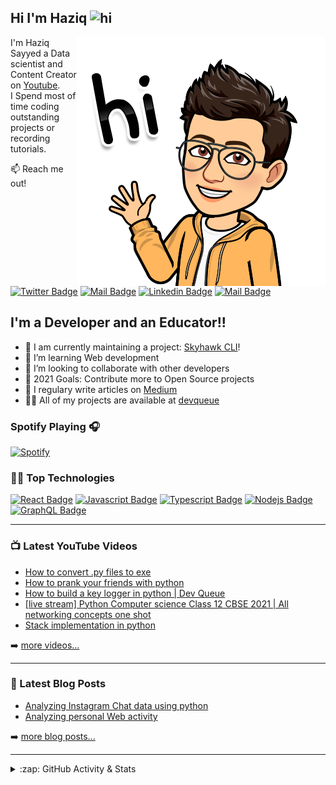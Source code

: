 ## Hi I'm Haziq <img src="https://user-images.githubusercontent.com/1303154/88677602-1635ba80-d120-11ea-84d8-d263ba5fc3c0.gif" width="28px" alt="hi">

<img align="right" alt="GIF" src="https://github.com/devqueue/devqueue/blob/master/media/hi.png?raw=true"/>

I'm Haziq Sayyed a Data scientist and Content Creator on [Youtube][youtube].<br> I Spend most of time coding outstanding projects or recording tutorials.

:mailbox: Reach me out!

[![Twitter Badge](https://img.shields.io/badge/-@dev_queue-1ca0f1?style=flat&labelColor=1ca0f1&logo=twitter&logoColor=white&link=https://twitter.com/dev_queue)](https://twitter.com/dev_queue) [![Mail Badge](https://img.shields.io/badge/-DevQueue-e74c3c?style=flat&labelColor=e74c3c&logo=youtube&logoColor=white)](https://www.youtube.com/channel/UCWHPDWabtOlVxz0uiMtsbCA) [![Linkedin Badge](https://img.shields.io/badge/-Haziq-0e76a8?style=flat&labelColor=0e76a8&logo=linkedin&logoColor=white)](https://www.linkedin.com/in/haziq-sayyed-4180971b0/) [![Mail Badge](https://img.shields.io/badge/-@devqueue-e84393?style=flat&labelColor=e84393&logo=instagram&logoColor=white)](https://instagram.com/devqueue.io) 
## I'm a Developer and an Educator!!

- 🔭 I am currently maintaining a project: [Skyhawk CLI](https://github.com/devqueue/Skyhawk-cli)!
- 🌱 I’m learning Web development 
- 👯 I’m looking to collaborate with other developers
- 🥅 2021 Goals: Contribute more to Open Source projects
- 📝 I regulary write articles on [Medium][Medium]
- 👨‍💻 All of my projects are available at [devqueue][portfolio]


### Spotify Playing 🎧

[![Spotify](https://novatorem-eight-eta.vercel.app/api/spotify)](https://open.spotify.com/user/devqueue)



### 👨‍💻 Top Technologies

<!-- TODO: Make technologies links takes you to repositories -->

[![React Badge](https://img.shields.io/badge/-Python-336e9e?style=for-the-badge&labelColor=black&logo=python&logoColor=ffce39)](#) [![Javascript Badge](https://img.shields.io/badge/-Javascript-F0DB4F?style=for-the-badge&labelColor=black&logo=javascript&logoColor=F0DB4F)](#) [![Typescript Badge](https://img.shields.io/badge/-Typescript-007acc?style=for-the-badge&labelColor=black&logo=typescript&logoColor=007acc)](#) [![Nodejs Badge](https://img.shields.io/badge/-Nodejs-3C873A?style=for-the-badge&labelColor=black&logo=node.js&logoColor=3C873A)](#) [![GraphQL Badge](https://img.shields.io/badge/-GraphQl-e535ab?style=for-the-badge&labelColor=black&logo=GraphQl&logoColor=e535ab)](#)


---

### 📺 Latest YouTube Videos

<!-- YOUTUBE:START -->
- [How to convert .py files to exe](https://www.youtube.com/watch?v=u4kxqGRgOcI)
- [How to prank your friends with python](https://www.youtube.com/watch?v=4NcSpu1z0RU)
- [How to build a key logger in python | Dev Queue](https://www.youtube.com/watch?v=mtK0NQ4wve8)
- [[live stream] Python Computer science Class 12 CBSE 2021 | All networking concepts one shot](https://www.youtube.com/watch?v=JbaBNhBw0gQ)
- [Stack implementation in python](https://www.youtube.com/watch?v=wGTmEdtSMCI)
<!-- YOUTUBE:END -->

➡️ [more videos...][youtube]

---

### 📕 Latest Blog Posts

<!-- BLOG-POST-LIST:START -->
- [Analyzing Instagram Chat data using python](https://devqueue.medium.com/analyzing-instagram-chat-data-using-python-500ab6941dc3?source=rss-80069063215c------2)
- [Analyzing personal Web activity](https://devqueue.medium.com/analyzing-personal-web-activity-5df9cf1bdef5?source=rss-80069063215c------2)
<!-- BLOG-POST-LIST:END -->

➡️ [more blog posts...][Medium]

---

<details>
<summary>:zap: GitHub Activity & Stats</summary>

<!--Github Stats-->
<img align="left" alt="Haziq's GitHub Stats" src="https://github-readme-devqueue.vercel.app/api?username=devqueue&show_icons=true&hide_border=true&count_private=true&theme=tokyonight" />

<br >
<br >
<br >
<br >
<br >
<br >
<br >
<br >
<br >

#### 🪄 Recent Activity
<!--START_SECTION:activity-->
1. 🎉 Merged PR [#1](https://github.com/devqueue/facerect-test/pull/1) in [devqueue/facerect-test](https://github.com/devqueue/facerect-test)
2. 🎉 Merged PR [#6](https://github.com/devqueue/assaydashboard/pull/6) in [devqueue/assaydashboard](https://github.com/devqueue/assaydashboard)
3. 💪 Opened PR [#6](https://github.com/devqueue/assaydashboard/pull/6) in [devqueue/assaydashboard](https://github.com/devqueue/assaydashboard)
4. ❌ Closed PR [#12](https://github.com/devqueue/genelookup/pull/12) in [devqueue/genelookup](https://github.com/devqueue/genelookup)
5. 🗣 Commented on [#12](https://github.com/devqueue/genelookup/issues/12) in [devqueue/genelookup](https://github.com/devqueue/genelookup)
<!--END_SECTION:activity-->



</details>





[website]: https://devqueue.io
[twitter]: https://twitter.com/intent/follow?original_referer=https%3A%2F%2Fgithub.com%2Fdev_queue&screen_name=dev_queue
[youtube]: https://youtube.com/channel/UCWHPDWabtOlVxz0uiMtsbCA?sub_confirmation=1
[instagram]: https://www.instagram.com/devqueue.io/
[linkedin]: https://www.linkedin.com/in/haziq-sayyed-4180971b0/

[Medium]: https://medium.com/@devqueue
[portfolio]: https://devqueue.github.io/
[course]: http://vsCodeHero.com
[webdevplaylist]: https://www.youtube.com/playlist?list=PLkwxH9e_vrAJ0WbEsFA9W3I1W-g_BTsbt
[jsplaylist]: https://www.youtube.com/playlist?list=PLkwxH9e_vrALRJKu7wfXby3MKeflhTu6B
[cssplaylist]: https://www.youtube.com/playlist?list=PLkwxH9e_vrALSdvZuEh6gqQdmDoDIoqz4
[reactplaylist]: https://www.youtube.com/playlist?list=PLkwxH9e_vrAK4TdffpxKY3QGyHCpxFcQ0



<!--additionals: 
-- icons
[<img align="left" alt="React" width="26px" src="https://raw.githubusercontent.com/github/explore/80688e429a7d4ef2fca1e82350fe8e3517d3494d/topics/react/react.png" />][
[<img align="left" alt="Gatsby" width="26px" src="https://raw.githubusercontent.com/github/explore/e94815998e4e0713912fed477a1f346ec04c3da2/topics/gatsby/gatsby.png" />]
[<img align="left" alt="GraphQL" width="26px" src="https://raw.githubusercontent.com/github/explore/80688e429a7d4ef2fca1e82350fe8e3517d3494d/topics/graphql/graphql.png" />]
[<img align="left" alt="Sass" width="26px" src="https://raw.githubusercontent.com/github/explore/80688e429a7d4ef2fca1e82350fe8e3517d3494d/topics/sass/sass.png" />]
[<img align="left" alt="Deno" width="26px" src="https://raw.githubusercontent.com/github/explore/361e2821e2dea67711cde99c9c40ed357061cf27/topics/deno/deno.png" />]

--Twitter badge
[![Twitter Follow](https://img.shields.io/twitter/follow/dev_queue?color=1DA1F2&logo=twitter&style=for-the-badge)](https://twitter.com/intent/follow?original_referer=https%3A%2F%2Fgithub.com%2Fdev_queue&screen_name=dev_queue)

-- Medium Badge 
[![Website](https://img.shields.io/website?label=medium.com&url=https%3A%2F%2Fmedium.com/@devqueue&style=for-the-badge)][Medium]

--profile visits
<p> <img src="https://komarev.com/ghpvc/?username=devqueue&label=Profile%20views&color=0e75b6&style=for-the-badge" alt="devqueue" /> </p>

-- Most used Languages
<img align="left" src="https://github-readme-devqueue.vercel.app/api/top-langs?username=devqueue&show_icons=true&locale=en&langs_count=8&layout=compact&theme=tokyonight" alt="devqueue" />

-->

